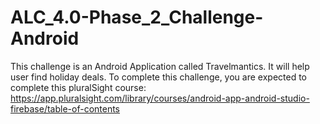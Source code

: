 # ALC_4.0-Phase_2_Challenge-Android
This challenge is an Android Application called Travelmantics. It will help user find holiday deals. To complete this challenge, you are expected to complete this pluralSight course:
https://app.pluralsight.com/library/courses/android-app-android-studio-firebase/table-of-contents

